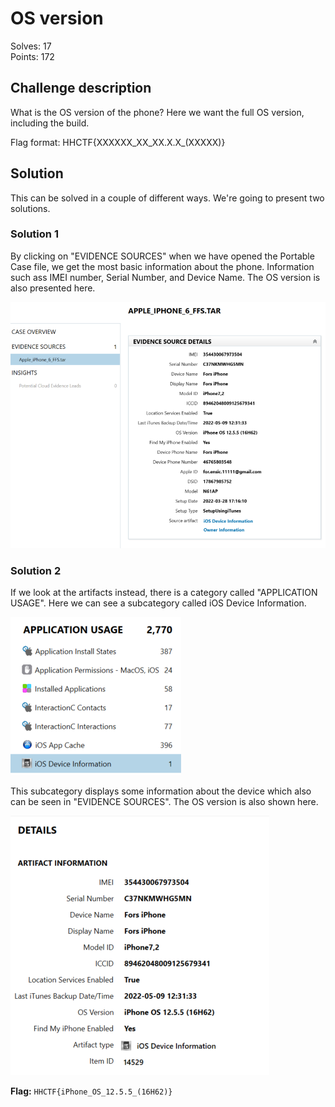 # OS version

Solves: 17 <br/> Points: 172

## Challenge description

What is the OS version of the phone? Here we want the full OS version, including the build.

Flag format: HHCTF{XXXXXX_XX_XX.X.X_(XXXXX)}

## Solution

This can be solved in a couple of different ways. We're going to present two solutions.

### Solution 1

By clicking on "EVIDENCE SOURCES" when we have opened the Portable Case file, we get the most basic information about the phone. Information such ass IMEI number, Serial Number, and Device Name. The OS version is also presented here.

![Evidence sources](../img/os_version_1.png)

### Solution 2

If we look at the artifacts instead, there is a category called "APPLICATION USAGE". Here we can see a subcategory called iOS Device Information.

![ios device information](../img/os_version_2.png)

This subcategory displays some information about the device which also can be seen in "EVIDENCE SOURCES". The OS version is also shown here.

![os version](../img/os_version_3.png)

**Flag:** `HHCTF{iPhone_OS_12.5.5_(16H62)}`